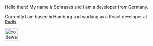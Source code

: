 Hello there!
My name is Sphrases and I am a developer from Germany. 

Currently I am based in Hamburg and working as a React developer at [Padis](https://padis.io).
<!-- 
These are some technologies I am familiar with: 
<img
  src="https://devicons.github.io/devicon/devicon.git/icons/react/react-original-wordmark.svg"
  alt="react"
  width="40"
  height="40"
/>
<img
  src="https://devicons.github.io/devicon/devicon.git/icons/redux/redux-original.svg"
  alt="redux"
  width="40"
  height="40"
/>
<img
  src="https://devicons.github.io/devicon/devicon.git/icons/javascript/javascript-original.svg"
  alt="javascript"
  width="40"
  height="40"
/>
<img
  src="https://www.vectorlogo.zone/logos/git-scm/git-scm-icon.svg"
  alt="git"
  width="40"
  height="40"
/>
<img
  src="https://devicons.github.io/devicon/devicon.git/icons/angularjs/angularjs-original.svg"
  alt="angularjs"
  width="40"
  height="40"
/>
<img
  src="https://devicons.github.io/devicon/devicon.git/icons/css3/css3-original-wordmark.svg"
  alt="css3"
  width="40"
  height="40"
/>
<img
  src="https://devicons.github.io/devicon/devicon.git/icons/express/express-original-wordmark.svg"
  alt="express"
  width="40"
  height="40"
/>
<img
  src="https://devicons.github.io/devicon/devicon.git/icons/linux/linux-original.svg"
  alt="linux"
  width="40"
  height="40"
/>
<img
  src="https://devicons.github.io/devicon/devicon.git/icons/mongodb/mongodb-original-wordmark.svg"
  alt="mongodb"
  width="40"
  height="40"
/>
<img
  src="https://devicons.github.io/devicon/devicon.git/icons/nodejs/nodejs-original-wordmark.svg"
  alt="nodejs"
  width="40"
  height="40"
/>
<img
  src="https://devicons.github.io/devicon/devicon.git/icons/python/python-original.svg"
  alt="python"
  width="40"
  height="40"
/>
<br/><br/><br/> -->
<!-- [![Sphrases's github stats](https://github-readme-stats.vercel.app/api?username=sphrases)](https://github.com/anuraghazra/github-readme-stats)-->

<img
  src="https://www.codewars.com/users/sphrases/badges/large"
  alt="codewars"
  width="auto"
  height="40"
/>


